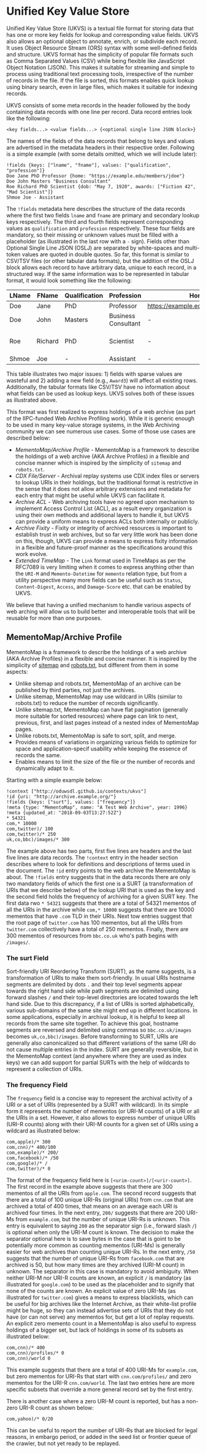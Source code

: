 # Unified Key Value Store

Unified Key Value Store (UKVS) is a textual file format for storing data that has one or more key fields for lookup and corresponding value fields.
UKVS also allows an optional object to annotate, enrich, or subdivide each record.
It uses Object Resource Stream (ORS) syntax with some well-defined fields and structure.
UKVS format has the simplicity of popular file formats such as Comma Separated Values (CSV) while being flexible like JavaScript Object Notation (JSON).
This makes it suitable for streaming and simple to process using traditional text processing tools, irrespective of the number of records in the file.
If the file is sorted, this formats enables quick lookup using binary search, even in large files, which makes it suitable for indexing records.

UKVS consists of some meta records in the header followed by the body containing data records with one line per record.
Data record entries look like the following:

```
<key fields...> <value fields...> {<optional single line JSON block>}
```

The names of the fields of the data records that belong to keys and values are advertised in the metadata headers in their respective order.
Following is a simple example (with some details omitted, which we will include later):

```
!fields {keys: ["lname", "fname"], values: ["qualification", "profession"]}
Doe Jane PhD Professor {home: "https://example.edu/members/jdoe"}
Doe John Masters "Business Consultant"
Roe Richard PhD Scientist {dob: "May 7, 1920", awards: ["Fiction 42", "Mad Scientist"]}
Shmoe Joe - Assistant
```

The `!fields` metadata here describes the structure of the data records where the first two fields `lname` and `fname` are primary and secondary lookup keys respectively.
The third and fourth fields represent corresponding values as `qualification` and `profession` respectively.
These four fields are mandatory, so their missing or unknown values must be filled with a placeholder (as illustrated in the last row with a `-` sign).
Fields other than Optional Single Line JSON (OSLJ) are separated by white-spaces and multi-token values are quoted in double quotes.
So far, this format is similar to CSV/TSV files (or other tabular data formats), but the addition of the OSLJ block allows each record to have arbitrary data, unique to each record, in a structured way.
If the same information was to be represented in tabular format, it would look something like the following:

LName | FName   | Qualification | Profession          | Home                             | DoB         | Award1     | Award2
------|---------|---------------|---------------------|----------------------------------|-------------|------------|--------------
Doe   | Jane    | PhD           | Professor           | https://example.edu/members/jdoe | -           | -          | -
Doe   | John    | Masters       | Business Consultant | -                                | -           | -          | -
Roe   | Richard | PhD           | Scientist           | -                                | May 7, 1920 | Fiction 42 | Mad Scientist
Shmoe | Joe     | -             | Assistant           | -                                | -           | -          | -

This table illustrates two major issues: 1) fields with sparse values are wasteful and 2) adding a new field (e.g., `Award3`) will affect all existing rows.
Additionally, the tabular formats like CSV/TSV have no information about what fields can be used as lookup keys.
UKVS solves both of these issues as illustrated above.

This format was first realized to express holdings of a web archive (as part of the IIPC-funded Web Archive Profiling work).
While it is generic enough to be used in many key-value storage systems, in the Web Archiving community we can see numerous use cases.
Some of those use cases are described below:

* *MementoMap/Archive Profile* - MementoMap is a framework to describe the holdings of a web archive (AKA Archive Profiles) in a flexible and concise manner which is inspired by the simplicity of `sitemap` and `robots.txt`.
* *CDX File/Server* - Archival replay systems use CDX index files or servers to lookup URIs in their holdings, but the traditional format is restrictive in the sense that it does not allow arbitrary extensions and metadata for each entry that might be useful while UKVS can facilitate it.
* *Archive ACL* - Web archiving tools have no agreed upon mechanism to implement Access Control List (ACL), as a result every organization is using their own methods and additional layers to handle it, but UKVS can provide a uniform means to express ACLs both internally or publicly.
* *Archive Fixity* - Fixity or integrity of archived resources is important to establish trust in web archives, but so far very little work has been done on this, though, UKVS can provide a means to express fixity information in a flexible and future-proof manner as the specifications around this work evolve.
* *Extended TimeMap* - The `Link` format used in TimeMaps as per the RFC7089 is very limiting when it comes to express anything other than the `URI-M` and `Memento-Datetime` for `memento` relation type, but from a utility perspective many more fields can be useful such as `Status`, `Content-Digest`, `Access`, and `Damage-Score` etc. that can be enabled by UKVS.

We believe that having a unified mechanism to handle various aspects of web arching will allow us to build better and interoperable tools that will be reusable for more than one purposes.

## MementoMap/Archive Profile

MementoMap is a framework to describe the holdings of a web archive (AKA Archive Profiles) in a flexible and concise manner.
It is inspired by the simplicity of [sitemap](https://en.wikipedia.org/wiki/Sitemaps) and [robots.txt](http://www.robotstxt.org/), but different from them in some aspects:

* Unlike sitemap and robots.txt, MementoMap of an archive can be published by third parties, not just the archives.
* Unlike sitemap, MementoMap may use wildcard in URIs (similar to robots.txt) to reduce the number of records significantly.
* Unlike sitemap.txt, MementoMap can have flat pagination (generally more suitable for sorted resources) where page can link to next, previous, first, and last pages instead of a nested index of MementoMap pages.
* Unlike robots.txt, MementoMap is safe to sort, split, and merge.
* Provides means of variations in organizing various fields to optimize for space and application-specif usability while keeping the essence of records the same.
* Enables means to limit the size of the file or the number of records and dynamically adapt to it.

Starting with a simple example below:

```
!context ["http://oduwsdl.github.io/contexts/ukvs"]
!id {uri: "http://archive.example.org/"}
!fields {keys: ["surt"], values: ["frequency"]}
!meta {type: "MementoMap", name: "A Test Web Archive", year: 1996}
!meta {updated_at: "2018-09-03T13:27:52Z"}
* 54321
com,* 10000
com,twitter)/ 100
com,twitter)/* 250
uk,co,bbc)/images/* 300
```

The example above has two parts, first five lines are headers and the last five lines are data records.
The `!context` entry in the header section describes where to look for definitions and descriptions of terms used in the document.
The `!id` entry points to the web archive the MementoMap is about.
The `!fields` entry suggests that in the data records there are only two mandatory fields of which the first one is a SURT (a transformation of URIs that we describe below) of the lookup URI that is used as the key and the second field holds the frequency of archiving for a given SURT key.
The first data rwo `* 54321` suggests that there are a total of 54321 mementos of all the URIs in the archive while `com,* 10000` suggests that there are 10000 mementos that have `.com` TLD in their URIs.
Next tow entries suggest that the root page of `twitter.com` has 100 mementos, but all the URIs from `twitter.com` collectively have a total of 250 mementos.
Finally, there are 300 mementos of resources from `bbc.co.uk` who's path begins with `/images/`.

### The surt Field

Sort-friendly URI Reordering Transform (SURT), as the name suggests, is a transformation of URIs to make them sort-friendly.
In usual URIs hostname segments are delimited by dots `.` and their top level segments appear towards the right hand side while path segments are delimited using forward slashes `/` and their top-level directories are located towards the left hand side.
Due to this discrepancy, if a list of URIs is sorted alphabetically, various sub-domains of the same site might end up in different locations.
In some applications, especially in archival lookup, it is helpful to keep all records from the same site together.
To achieve this goal, hostname segments are reversed and delimited using commas so `bbc.co.uk/images` becomes `uk,co,bbc)/images`.
Before transforming to SURT, URIs are generally also canonicalized so that different variations of the same URI do not cause multiple entries in the index.
SURT are generally reversible, but in the MementoMap context (and anywhere where they are used as index keys) we can add support for partial SURTs with the help of wildcards to represent a collection of URIs.

### The frequency Field

The `frequency` field is a concise way to represent the archival activity of a URI or a set of URIs (represented by a SURT with wildcard).
In its simple form it represents the number of mementos (or URI-M counts) of a URI or all the URIs in a set.
However, it also allows to express number of unique URIs (URI-R counts) along with their URI-M counts for a given set of URIs using a wildcard as illustrated below:

```
com,apple)/* 300
com,cnn)/* 400/100
com,example)/* 200/
com,facebook)/* /50
com,google)/* /
com,twitter)/* 0
```

The format of the frequency field here is `[<urim-count>]/[<urir-count>]`.
The first record in the example above suggests that there are 300 mementos of all the URIs from `apple.com`.
The second record suggests that there are a total of 100 unique URI-Rs (original URIs) from `cnn.com` that are archived a total of 400 times, that means on an average each URI is archived four times.
In the next entry, `200/` suggests that there are 200 URI-Ms from `example.com`, but the number of unique URI-Rs is unknown.
This entry is equivalent to saying `200` as the separator sign (i.e., forward slash `/`) is optional when only the URI-M count is known.
The decision to make the separator optional here is to save bytes in the case that is goint to be potentially more common as counting mementos (URI-Ms) is generally easier for web archives than counting unique URI-Rs.
In the next entry, `/50` suggests that the number of unique URI-Rs from `facebook.com` that are archived is 50, but how many times are they archived (URI-M count) in unknown.
The separator in this case is mandatory to avoid ambiguity.
When neither URI-M nor URI-R counts are known, an explicit `/` is mandatory (as illustrated for `google.com`) to be used as the placeholder and to signify that none of the counts are known.
An explicit value of zero URI-Ms (as illustrated for `twitter.com`) gives a means to express blacklists, which can be useful for big archives like the Internet Archive, as their white-list profile might be huge, so they can instead advertise sets of URIs that they do not have (or can not serve) any mementos for, but get a lot of replay requests.
An explicit zero memento count in a MementoMap is also useful to express holdings of a bigger set, but lack of holdings in some of its subsets as illustrated below:

```
com,cnn)/* 400
com,cnn)/profiles/* 0
com,cnn)/world 0
```

This example suggests that there are a total of 400 URI-Ms for `example.com`, but zero mementos for URI-Rs that start with `cnn.com/profiles/` and zero mementos for the URI-R `cnn.com/world`.
The last two entries here are more specific subsets that override a more general record set by the first entry.

There is another case where a zero URI-M count is reported, but has a non-zero URI-R count as shown below:

```
com,yahoo)/* 0/20
```

This can be useful to report the number of URI-Rs that are blocked for legal reasons, in embargo period, or added in the seed list or frontier queue of the crawler, but not yet ready to be replayed.
